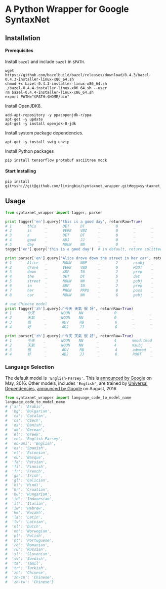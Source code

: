 # A Python Wrapper for Google SyntaxNet

## Installation

#### Prerequisites

Install `bazel` and include `bazel` in `$PATH`.

```shell-script
wget https://github.com/bazelbuild/bazel/releases/download/0.4.3/bazel-0.4.3-installer-linux-x86_64.sh
chmod +x bazel-0.4.3-installer-linux-x86_64.sh
./bazel-0.4.4-installer-linux-x86_64.sh --user
rm bazel-0.4.4-installer-linux-x86_64.sh
export PATH="$PATH:$HOME/bin"
```

Install OpenJDK8.

```shell-script
add-apt-repository -y ppa:openjdk-r/ppa
apt-get -y update
apt-get -y install openjdk-8-jdk
```

Install system package dependencies.

```shell-script
apt-get -y install swig unzip
```

Install Python packages

```shell-script
pip install tensorflow protobuf asciitree mock
```


#### Start Installing

```shell-script
pip install git+ssh://git@github.com/livingbio/syntaxnet_wrapper.git#egg=syntaxnet_wrapper
```

## Usage

```python
from syntaxnet_wrapper import tagger, parser

print tagger['en'].query('this is a good day', returnRaw=True)
# 1       this    _       DET     DT      _       0       _       _       _
# 2       is      _       VERB    VBZ     _       0       _       _       _
# 3       a       _       DET     DT      _       0       _       _       _
# 4       good    _       ADJ     JJ      _       0       _       _       _
# 5       day     _       NOUN    NN      _       0       _       _       _
tagger['en'].query('this is a good day')  # in default, return splitted text

print parser['en'].query('Alice drove down the street in her car', returnRaw=True)
# 1       Alice   _       NOUN    NNP     _       2       nsubj   _       _
# 2       drove   _       VERB    VBD     _       0       ROOT    _       _
# 3       down    _       ADP     IN      _       2       prep    _       _
# 4       the     _       DET     DT      _       5       det     _       _
# 5       street  _       NOUN    NN      _       3       pobj    _       _
# 6       in      _       ADP     IN      _       2       prep    _       _
# 7       her     _       PRON    PRP$    _       8       poss    _       _
# 8       car     _       NOUN    NN      _       6       pobj    _       _

# use Chinese model
print tagger['zh'].query(u'今天 天氣 很 好', returnRaw=True)
# 1       今天    _       NOUN    NN      _       0       _       _       _
# 2       天氣    _       NOUN    NN      _       0       _       _       _
# 3       很      _       ADV     RB      _       0       _       _       _
# 4       好      _       ADJ     JJ      _       0       _       _       _

print parser['zh'].query(u'今天 天氣 很 好', returnRaw=True)
# 1       今天    _       NOUN    NN      _       4       nmod:tmod       _       _
# 2       天氣    _       NOUN    NN      _       4       nsubj   _       _
# 3       很      _       ADV     RB      _       4       advmod  _       _
# 4       好      _       ADJ     JJ      _       0       ROOT    _       _
```

### Language Selection

The default model is `'English-Parsey'`. This is
[announced by Google](https://research.googleblog.com/2016/05/announcing-syntaxnet-worlds-most.html)
on May, 2016.
Other models, includes `'English'`, are trained by [Universal Dependencies](http://universaldependencies.org/),
[announced by Google](https://research.googleblog.com/2016/08/meet-parseys-cousins-syntax-for-40.html)
on August, 2016.

```python
from syntaxnet_wrapper import language_code_to_model_name
language_code_to_model_name
# {'ar': 'Arabic',
#  'bg': 'Bulgarian',
#  'ca': 'Catalan',
#  'cs': 'Czech',
#  'da': 'Danish',
#  'de': 'German',
#  'el': 'Greek',
#  'en': 'English-Parsey',
#  'en-uni': 'English',
#  'es': 'Spanish',
#  'et': 'Estonian',
#  'eu': 'Basque',
#  'fa': 'Persian',
#  'fi': 'Finnish',
#  'fr': 'French',
#  'ga': 'Irish',
#  'gl': 'Galician',
#  'hi': 'Hindi',
#  'hr': 'Croatian',
#  'hu': 'Hungarian',
#  'id': 'Indonesian',
#  'it': 'Italian',
#  'iw': 'Hebrew',
#  'kk': 'Kazakh',
#  'la': 'Latin',
#  'lv': 'Latvian',
#  'nl': 'Dutch',
#  'no': 'Norwegian',
#  'pl': 'Polish',
#  'pt': 'Portuguese',
#  'ro': 'Romanian',
#  'ru': 'Russian',
#  'sl': 'Slovenian',
#  'sv': 'Swedish',
#  'ta': 'Tamil',
#  'tr': 'Turkish',
#  'zh': 'Chinese',
#  'zh-cn': 'Chinese',
#  'zh-tw': 'Chinese'}
```
